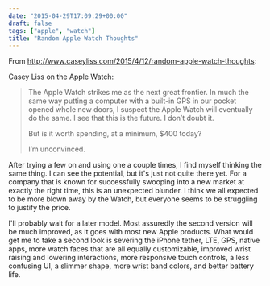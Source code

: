 ```yaml
---
date: "2015-04-29T17:09:29+00:00"
draft: false
tags: ["apple", "watch"]
title: "Random Apple Watch Thoughts"
---
```

From http://www.caseyliss.com/2015/4/12/random-apple-watch-thoughts:

Casey Liss on the Apple Watch:

>The Apple Watch strikes me as the next great frontier. In much the same way putting a computer with a built-in GPS in our pocket opened whole new doors, I suspect the Apple Watch will eventually do the same. I see that this is the future. I don’t doubt it.
>
>But is it worth spending, at a minimum, $400 today?
>
>I’m unconvinced.

After trying a few on and using one a couple times, I find myself thinking the same thing. I can see the potential, but it's just not quite there yet. For a company that is known for successfully swooping into a new market at exactly the right time, this is an unexpected blunder. I think we all expected to be more blown away by the Watch, but everyone seems to be struggling to justify the price.

I'll probably wait for a later model. Most assuredly the second version will be much improved, as it goes with most new Apple products. What would get me to take a second look is severing the iPhone tether, LTE, GPS, native apps, more watch faces that are all equally customizable, improved wrist raising and lowering interactions, more responsive touch controls, a less confusing UI, a slimmer shape, more wrist band colors, and better battery life.